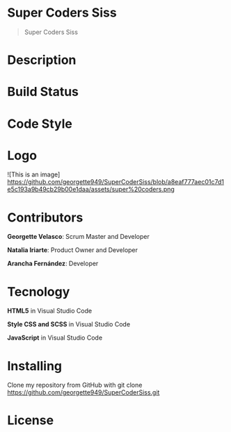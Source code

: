 # Super Coders Siss
> Super Coders Siss
# Description
# Build Status

# Code Style

# Logo
![This is an image] https://github.com/georgette949/SuperCoderSiss/blob/a8eaf777aec01c7d1e5c193a9b49cb29b00e1daa/assets/super%20coders.png
# Contributors
**Georgette Velasco**: Scrum Master and Developer

**Natalia Iriarte**: Product Owner and Developer

**Arancha Fernández**: Developer

# Tecnology
**HTML5** in Visual Studio Code

**Style CSS and SCSS** in Visual Studio Code

**JavaScript** in Visual Studio Code

# Installing

Clone my repository from GitHub with git clone https://github.com/georgette949/SuperCoderSiss.git

# License

